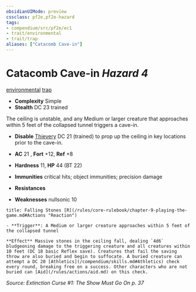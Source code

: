 ```yaml
---
obsidianUIMode: preview
cssclass: pf2e,pf2e-hazard
tags:
- compendium/src/pf2e/ec1
- trait/environmental
- trait/trap
aliases: ["Catacomb Cave-in"]
---
```

# Catacomb Cave-in *Hazard 4*  
[environmental](/rules/traits/environmental.md)  [trap](/rules/traits/trap.md)  

- **Complexity** Simple
- **Stealth** DC 23 trained  

The ceiling is unstable, and any Medium or larger creature that approaches within 5 feet of the collapsed tunnel triggers a cave-in.

- **Disable** [Thievery](/compendium/skills.md#Thievery) DC 21 (trained) to prop up the ceiling in key locations prior to the cave-in.  

- **AC** 21 , **Fort** +12, **Ref** +8
- **Hardness** 11, **HP** 44 (BT 22)
- **Immunities** critical hits; object immunities; precision damage
- **Resistances** 
- **Weaknesses** nullsonic 10
     
```ad-embed-ability
title: Falling Stones [R](/rules/core-rulebook/chapter-9-playing-the-game.md#Actions "Reaction")

- **Trigger**: A Medium or larger creature approaches within 5 feet of the collapsed tunnel

**Effect** Massive stones in the ceiling fall, dealing `4d6` bludgeoning damage to the triggering creature and all creatures within 10 feet (DC 18 basic Reflex save). Creatures that fail the saving throw are also buried and begin to suffocate. A buried creature can attempt a DC 20 [Athletics](/compendium/skills.md#Athletics) check every round, breaking free on a success. Other characters who are not buried can [Aid](/rules/actions/aid.md) on this check.
```

*Source: Extinction Curse #1: The Show Must Go On p. 37*